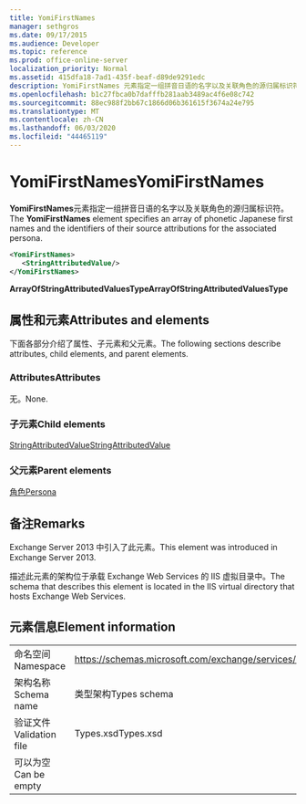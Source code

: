 ```yaml
---
title: YomiFirstNames
manager: sethgros
ms.date: 09/17/2015
ms.audience: Developer
ms.topic: reference
ms.prod: office-online-server
localization_priority: Normal
ms.assetid: 415dfa18-7ad1-435f-beaf-d89de9291edc
description: YomiFirstNames 元素指定一组拼音日语的名字以及关联角色的源归属标识符。
ms.openlocfilehash: b1c27fbca0b7dafffb281aab3489ac4f6e08c742
ms.sourcegitcommit: 88ec988f2bb67c1866d06b361615f3674a24e795
ms.translationtype: MT
ms.contentlocale: zh-CN
ms.lasthandoff: 06/03/2020
ms.locfileid: "44465119"
---
```

# <a name="yomifirstnames"></a><span data-ttu-id="406ff-103">YomiFirstNames</span><span class="sxs-lookup"><span data-stu-id="406ff-103">YomiFirstNames</span></span>

<span data-ttu-id="406ff-104">**YomiFirstNames**元素指定一组拼音日语的名字以及关联角色的源归属标识符。</span><span class="sxs-lookup"><span data-stu-id="406ff-104">The **YomiFirstNames** element specifies an array of phonetic Japanese first names and the identifiers of their source attributions for the associated persona.</span></span> 
  
```XML
<YomiFirstNames>
   <StringAttributedValue/>
</YomiFirstNames>
```

 <span data-ttu-id="406ff-105">**ArrayOfStringAttributedValuesType**</span><span class="sxs-lookup"><span data-stu-id="406ff-105">**ArrayOfStringAttributedValuesType**</span></span>
## <a name="attributes-and-elements"></a><span data-ttu-id="406ff-106">属性和元素</span><span class="sxs-lookup"><span data-stu-id="406ff-106">Attributes and elements</span></span>

<span data-ttu-id="406ff-107">下面各部分介绍了属性、子元素和父元素。</span><span class="sxs-lookup"><span data-stu-id="406ff-107">The following sections describe attributes, child elements, and parent elements.</span></span>
  
### <a name="attributes"></a><span data-ttu-id="406ff-108">Attributes</span><span class="sxs-lookup"><span data-stu-id="406ff-108">Attributes</span></span>

<span data-ttu-id="406ff-109">无。</span><span class="sxs-lookup"><span data-stu-id="406ff-109">None.</span></span>
  
### <a name="child-elements"></a><span data-ttu-id="406ff-110">子元素</span><span class="sxs-lookup"><span data-stu-id="406ff-110">Child elements</span></span>

[<span data-ttu-id="406ff-111">StringAttributedValue</span><span class="sxs-lookup"><span data-stu-id="406ff-111">StringAttributedValue</span></span>](stringattributedvalue.md)
  
### <a name="parent-elements"></a><span data-ttu-id="406ff-112">父元素</span><span class="sxs-lookup"><span data-stu-id="406ff-112">Parent elements</span></span>

[<span data-ttu-id="406ff-113">角色</span><span class="sxs-lookup"><span data-stu-id="406ff-113">Persona</span></span>](persona.md)
  
## <a name="remarks"></a><span data-ttu-id="406ff-114">备注</span><span class="sxs-lookup"><span data-stu-id="406ff-114">Remarks</span></span>

<span data-ttu-id="406ff-115">Exchange Server 2013 中引入了此元素。</span><span class="sxs-lookup"><span data-stu-id="406ff-115">This element was introduced in Exchange Server 2013.</span></span>
  
<span data-ttu-id="406ff-116">描述此元素的架构位于承载 Exchange Web Services 的 IIS 虚拟目录中。</span><span class="sxs-lookup"><span data-stu-id="406ff-116">The schema that describes this element is located in the IIS virtual directory that hosts Exchange Web Services.</span></span>
  
## <a name="element-information"></a><span data-ttu-id="406ff-117">元素信息</span><span class="sxs-lookup"><span data-stu-id="406ff-117">Element information</span></span>

|||
|:-----|:-----|
|<span data-ttu-id="406ff-118">命名空间</span><span class="sxs-lookup"><span data-stu-id="406ff-118">Namespace</span></span>  <br/> |https://schemas.microsoft.com/exchange/services/2006/types  <br/> |
|<span data-ttu-id="406ff-119">架构名称</span><span class="sxs-lookup"><span data-stu-id="406ff-119">Schema name</span></span>  <br/> |<span data-ttu-id="406ff-120">类型架构</span><span class="sxs-lookup"><span data-stu-id="406ff-120">Types schema</span></span>  <br/> |
|<span data-ttu-id="406ff-121">验证文件</span><span class="sxs-lookup"><span data-stu-id="406ff-121">Validation file</span></span>  <br/> |<span data-ttu-id="406ff-122">Types.xsd</span><span class="sxs-lookup"><span data-stu-id="406ff-122">Types.xsd</span></span>  <br/> |
|<span data-ttu-id="406ff-123">可以为空</span><span class="sxs-lookup"><span data-stu-id="406ff-123">Can be empty</span></span>  <br/> ||
   

